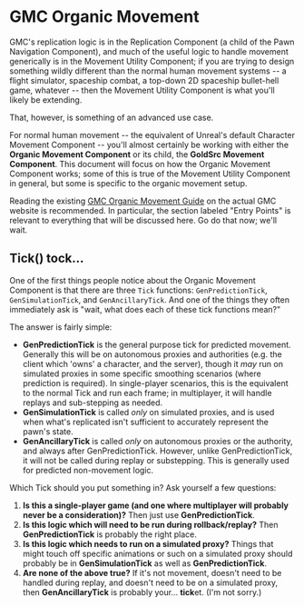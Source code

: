 # GMC Organic Movement

GMC's replication logic is in the Replication Component (a child of the Pawn Navigation Component), and much of the 
useful logic to handle movement generically is in the Movement Utility Component; if you are trying to design something
wildly different than the normal human movement systems -- a flight simulator, spaceship combat, a top-down 2D spaceship
bullet-hell game, whatever -- then the Movement Utility Component is what you'll likely be extending.

That, however, is something of an advanced use case.

For normal human movement -- the equivalent of Unreal's default Character Movement Component -- you'll almost
certainly be working with either the **Organic Movement Component** or its child, the **GoldSrc Movement Component**.
This document will focus on how the Organic Movement Component works; some of this is true of the Movement Utility
Component in general, but some is specific to the organic movement setup.

Reading the existing [GMC Organic Movement Guide](https://grimtec.net/gmcv2-doc-beginners-guide-organic-movement-overview/)
on the actual GMC website is recommended. In particular, the section labeled "Entry Points" is relevant to everything
that will be discussed here. Go do that now; we'll wait.

## Tick() tock...

One of the first things people notice about the Organic Movement Component is that there are three `Tick` functions:
`GenPredictionTick`, `GenSimulationTick`, and `GenAncillaryTick`. And one of the things they often immediately ask is 
"wait, what does each of these tick functions mean?" 

The answer is fairly simple:

* **GenPredictionTick** is the general purpose tick for predicted movement. Generally this will be on autonomous proxies 
  and authorities (e.g. the client which 'owns' a character, and the server), though it _may_ run on simulated proxies
  in some specific smoothing scenarios (where prediction is required). In single-player scenarios, this is the
  equivalent to the normal Tick and run each frame; in multiplayer, it will handle replays and sub-stepping as needed.
* **GenSimulationTick** is called _only_ on simulated proxies, and is used when what's replicated isn't sufficient to
  accurately represent the pawn's state.
* **GenAncillaryTick** is called _only_ on autonomous proxies or the authority, and always after GenPredictionTick.
  However, unlike GenPredictionTick, it will not be called during replay or substepping. This is generally used for
  predicted non-movement logic.

Which Tick should you put something in? Ask yourself a few questions:

1. **Is this a single-player game (and one where multiplayer will probably never be a consideration)?** Then just use 
   **GenPredictionTick**.
2. **Is this logic which will need to be run during rollback/replay?** Then **GenPredictionTick** is probably the 
   right place.
3. **Is this logic which needs to run on a simulated proxy?** Things that might touch off specific animations or such 
   on a simulated proxy should probably be in **GenSimulationTick** as well as **GenPredictionTick**.
4. **Are none of the above true?** If it's not movement, doesn't need to be handled during replay, and doesn't need to 
   be on a simulated proxy, then **GenAncillaryTick** is probably your... **tick**et. (I'm not sorry.)

